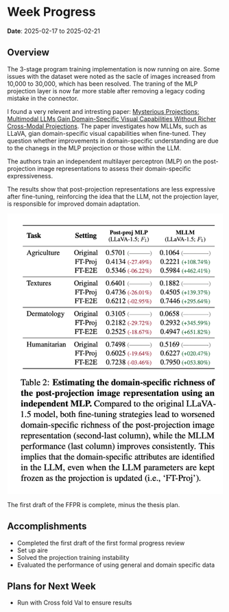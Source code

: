 # Week Progress

**Date**: 2025-02-17 to 2025-02-21

## Overview

The 3-stage program training implementation is now running on aire. Some issues with the dataset were noted as the sacle of images increased from 10,000 to 30,000, which has been resolved. The traning of the MLP projection layer is now far more stable after removing a legacy coding mistake in the connector.

I found a very relevent and intresting paper: [Mysterious Projections: Multimodal LLMs Gain Domain-Specific Visual
Capabilities Without Richer Cross-Modal Projections](https://arxiv.org/pdf/2402.16832v1). The paper investigates how MLLMs, such as LLaVA, gian domain-specific visual capabilities when fine-tuned. They question whether improvements in domain-specific understanding are due to the chanegs in the MLP projection or those within the LLM.

The authors train an independent multilayer perceptron (MLP) on the post-projection image representations to assess their domain-specific expressiveness.

The results show that post-projection representations are less expressive after fine-tuning, reinforcing the idea that the LLM, not the projection layer, is responsible for improved domain adaptation.

<img src="Images/MLP-results.png" alt="Image 1" style="flex: 1; max-width: 100%; height: auto;">



The first draft of the FFPR is complete, minus the thesis plan.

## Accomplishments

- Completed the first draft of the first formal progress review
- Set up aire
- Solved the projection training instability
- Evaluated the performance of using general and domain specific data

## Plans for Next Week

- Run with Cross fold Val to ensure results
